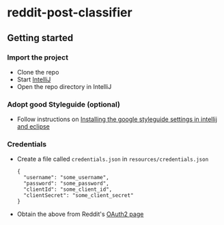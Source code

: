 # reddit-post-classifier

## Getting started

### Import the project
- Clone the repo
- Start [IntelliJ](https://www.jetbrains.com/idea/)
- Open the repo directory in IntelliJ

### Adopt good Styleguide (optional)
- Follow instructions on [Installing the google styleguide settings in intellij and eclipse](https://github.com/HPI-Information-Systems/Metanome/wiki/Installing-the-google-styleguide-settings-in-intellij-and-eclipse)

### Credentials
- Create a file called `credentials.json` in `resources/credentials.json`

    ```
    {
      "username": "some_username",
      "password": "some_password",
      "clientId": "some_client_id",
      "clientSecret": "some_client_secret"
    }
    ```
    
- Obtain the above from Reddit's [OAuth2 page](https://github.com/reddit/reddit/wiki/OAuth2)
